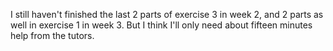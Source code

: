 I still haven't finished the last 2 parts of exercise 3 in week 2, and 2 parts as well in exercise 1 in week 3. But I think I'll only need about fifteen minutes help from the tutors.

